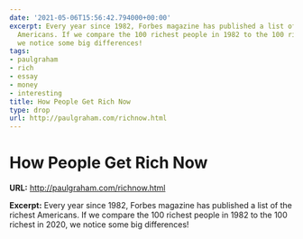 ```yaml
---
date: '2021-05-06T15:56:42.794000+00:00'
excerpt: Every year since 1982, Forbes magazine has published a list of the richest
  Americans. If we compare the 100 richest people in 1982 to the 100 richest in 2020,
  we notice some big differences!
tags:
- paulgraham
- rich
- essay
- money
- interesting
title: How People Get Rich Now
type: drop
url: http://paulgraham.com/richnow.html
---
```


# How People Get Rich Now

**URL:** http://paulgraham.com/richnow.html

**Excerpt:** Every year since 1982, Forbes magazine has published a list of the richest Americans. If we compare the 100 richest people in 1982 to the 100 richest in 2020, we notice some big differences!
